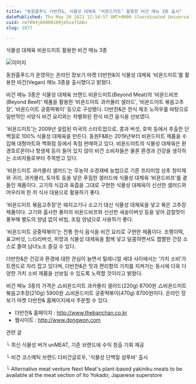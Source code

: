 ```yaml
---
title: "동원홈푸드 더반찬&, 식물성 대체육 ‘비욘드미트’ 활용한 비건 메뉴 3종 출시"
datePublished: Thu May 20 2021 12:54:57 GMT+0000 (Coordinated Universal Time)
cuid: cm7004jb6000109jm5sa71mbn
slug: 1877

---
```



식물성 대체육 비욘드미트 활용한 비건 메뉴 3종

![이미지](https://cdn.hashnode.com/res/hashnode/image/upload/v1739249295943/325b32c4-f75a-42ab-b0cb-02dc353fd2b1.jpeg)

동원홈푸드가 운영하는 온라인 장보기 마켓 더반찬&이 식물성 대체육 ‘비욘드미트’를 활용한 비건(Vegan) 메뉴 3종을 출시했다고 밝혔다.

비건 메뉴 3종은 식물성 대체육 브랜드 비욘드미트(Beyond Meat)의 ‘비욘드비프(Beyond Beef)’ 제품을 활용한 ‘비욘드미트 과카몰리 샐러드’, ‘비욘드미트 볶음고추장’, ‘비욘드미트 궁중떡볶이’ 등으로 구성됐다. 더반찬&은 한식 제조 노하우를 바탕으로 일반적인 서양식 비건 요리와는 차별화된 한식 비건 음식을 선보였다.

‘비욘드미트’는 2009년 설립된 미국의 스타트업으로, 콩과 버섯, 호박 등에서 추출한 단백질로 100% 식물성 대체육을 만든다. 동원F&B는 2019년부터 비욘드미트 제품을 수입해 대형마트와 백화점 등에서 독점 판매하고 있다. 비욘드미트의 식물성 대체육은 환경호르몬이나 항생제 등이 들어 있지 않아 비건 소비자들은 물론 환경과 건강을 생각하는 소비자들로부터 주목받고 있다.

‘비욘드미트 과카몰리 샐러드’는 무농약 수경재배 농법으로 기른 프리미엄 상추 청미채와 귀리, 과카몰리, 토마토 등을 넣은 푸짐한 샐러드에 식물성 대체육 ‘비욘드비프’를 곁들인 제품이다. 고기의 식감과 육즙을 그대로 구현한 식물성 대체육이 신선한 샐러드와 어우러져 한 끼 식사 대용으로 활용하기 좋다.

‘비욘드미트 볶음고추장’은 돼지고기나 소고기 대신 식물성 대체육을 넣고 볶은 고추장 제품이다. 고기와 흡사한 풍미의 비욘드비프와 신선한 새송이버섯 등을 넣어 감칠맛이 풍부해 별도의 양념 없이 비빔, 조림 양념으로 사용하기 좋다.

‘비욘드미트 궁중떡볶이’는 전통 한식 음식을 비건 요리로 구현한 제품이다. 조랭이떡, 표고버섯, 느타리버섯, 피망과 식물성 대체육을 함께 넣고 달콤하면서도 짭짤한 간장 소스로 졸여 남녀노소 즐길 수 있다.

더반찬&은 건강과 환경에 대한 관심이 늘면서 밀레니얼 세대 사이에서는 ‘가치 소비’가 트렌드로 자리 잡고 있다며, 더반찬&은 맛과 편리함의 가치를 지켜가는 동시에 더욱 다양한 가치 소비 제품을 선보일 수 있도록 노력할 것이라고 밝혔다.

비건 메뉴 3종의 가격은 △비욘드미트 과카몰리 샐러드(220g) 8700원 △비욘드미트 볶음고추장(210g) 5900원 △비욘드미트 궁중떡볶이(470g) 8700원이다. 온라인 장보기 마켓 더반찬& 홈페이지에서 주문할 수 있다.

- 더반찬& 홈페이지 : http://www.thebanchan.co.kr
- 웹사이트 : http://www.dongwon.com

관련 글

└ 최신 식물성 버거 unMEAT, 기존 브랜드에 수익 창출 기회 제공

└ 비건 코스메틱 브랜드 더비건글로우, '식물성 단백질 샴푸바' 출시

└ Alternative meat venture Next Meat's plant-based yakiniku meats to be available at the meat section of Ito Yokado; Japanese superstore